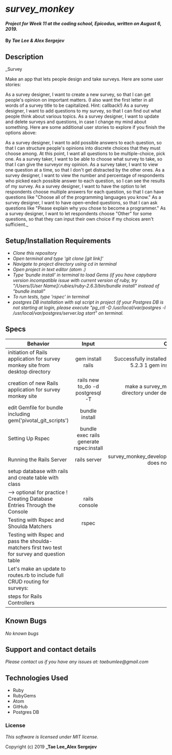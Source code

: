 # _survey_monkey_

#### _Project for Week 11 at the coding school, Epicodus, written on August 6, 2019._

#### By _**Tae Lee & Alex Sergejev**_

## Description

_Survey

Make an app that lets people design and take surveys. Here are some user stories:

As a survey designer, I want to create a new survey, so that I can get people's opinion on important matters. (I also want the first letter in all words of a survey title to be capitalized. Hint: callback!)
As a survey designer, I want to add questions to my survey, so that I can find out what people think about various topics.
As a survey designer, I want to update and delete surveys and questions, in case I change my mind about something.
Here are some additional user stories to explore if you finish the options above:

As a survey designer, I want to add possible answers to each question, so that I can structure people's opinions into discrete choices that they must choose among. At this point, I want all questions to be multiple-choice, pick one.
As a survey taker, I want to be able to choose what survey to take, so that I can give the surveyor my opinion.
As a survey taker, I want to view one question at a time, so that I don't get distracted by the other ones.
As a survey designer, I want to view the number and percentage of respondents who picked each possible answer to each question, so I can see the results of my survey.
As a survey designer, I want to have the option to let respondents choose multiple answers for each question, so that I can have questions like "Choose all of the programming languages you know."
As a survey designer, I want to have open-ended questions, so that I can ask questions like "Please explain why you chose to become a programmer."
As a survey designer, I want to let respondents choose "Other" for some questions, so that they can input their own choice if my choices aren't sufficient._

## Setup/Installation Requirements

* _Clone this repository_
* _Open terminal and type 'git clone [git link]'_
* _Navigate to project directory using cd in terminal_
* _Open project in text editor (atom .)_
* _Type 'bundle install' in terminal to load Gems (if you have capybara version incompatible issue with current version of ruby, try "/Users/[User Name]/.rubies/ruby-2.6.3/bin/bundle install" instead of "bundle install"_
* _To run tests, type 'rspec' in terminal_
* _postgres DB installation with sql script in project (if your Postgres DB is not starting at login, please execute "pg_ctl -D /usr/local/var/postgres -l /usr/local/var/postgres/server.log start" on terminal._

## Specs
| Behavior      | Input         | Output |
| ------------- |:-------------:| ------:|
| initiation of Rails application for survey monkey site from desktop directory | gem install rails | Successfully installed rails-5.2.3 1 gem installed |
| creation of new Rails application for survey monkey site | rails new to_do  -d postgresql -T | make a survey_monkey directory under desktop. |
| edit Gemfile for bundle including gem('pivotal_git_scripts')| bundle install |
| Setting Up Rspec | bundle exec rails generate rspec:install |
| Running the Rails Server | rails server | survey_monkey_development" does not exist |
| setup database with rails and create table with class |
| --> optional for practice ! Creating Database Entries Through the Console |  rails console |
| Testing with Rspec and Shoulda Matchers | rspec |
| Testing with Rspec and pass the shoulda-matchers first two test for survey and question table |
| Let's make an update to routes.rb to include full CRUD routing for surveys: |
| steps for Rails Controllers |


## Known Bugs

_No known bugs_

## Support and contact details

_Please contact us if you have any issues at: taebumlee@gmail.com_

## Technologies Used

* Ruby
* RubyGems
* Atom
* GitHub
* Postgres DB

### License
_This software is licensed under MIT license._

Copyright (c) 2019 **_Tae Lee_Alex Sergejev**

